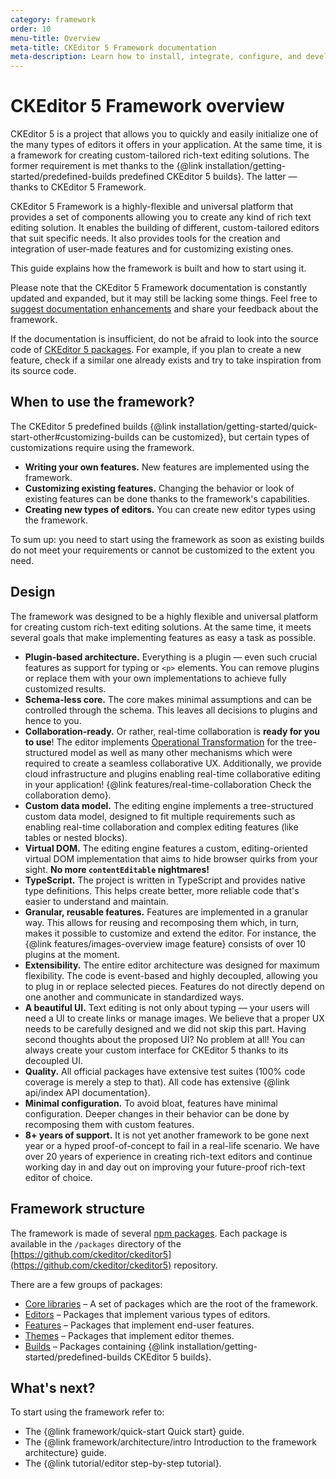 ```yaml
---
category: framework
order: 10
menu-title: Overview
meta-title: CKEditor 5 Framework documentation
meta-description: Learn how to install, integrate, configure, and develop CKEditor&nbsp;5 Framework. Browse through API documentation and online samples.
---
```


# CKEditor&nbsp;5 Framework overview

CKEditor&nbsp;5 is a project that allows you to quickly and easily initialize one of the many types of editors it offers in your application. At the same time, it is a framework for creating custom-tailored rich-text editing solutions. The former requirement is met thanks to the {@link installation/getting-started/predefined-builds predefined CKEditor&nbsp;5 builds}. The latter &mdash; thanks to CKEditor&nbsp;5 Framework.

CKEditor&nbsp;5 Framework is a highly-flexible and universal platform that provides a set of components allowing you to create any kind of rich text editing solution. It enables the building of different, custom-tailored editors that suit specific needs. It also provides tools for the creation and integration of user-made features and for customizing existing ones.

This guide explains how the framework is built and how to start using it.

Please note that the CKEditor&nbsp;5 Framework documentation is constantly updated and expanded, but it may still be lacking some things. Feel free to [suggest documentation enhancements](https://github.com/ckeditor/ckeditor5/labels/type%3Adocs) and share your feedback about the framework.

If the documentation is insufficient, do not be afraid to look into the source code of [CKEditor&nbsp;5 packages](https://github.com/ckeditor?utf8=%E2%9C%93&q=ckeditor5&type=public). For example, if you plan to create a new feature, check if a similar one already exists and try to take inspiration from its source code.

## When to use the framework?

The CKEditor&nbsp;5 predefined builds {@link installation/getting-started/quick-start-other#customizing-builds can be customized}, but certain types of customizations require using the framework.

* **Writing your own features.** New features are implemented using the framework.
* **Customizing existing features.** Changing the behavior or look of existing features can be done thanks to the framework's capabilities.
* **Creating new types of editors.** You can create new editor types using the framework.

To sum up: you need to start using the framework as soon as existing builds do not meet your requirements or cannot be customized to the extent you need.

## Design

The framework was designed to be a highly flexible and universal platform for creating custom rich-text editing solutions. At the same time, it meets several goals that make implementing features as easy a task as possible.

* **Plugin-based architecture.** Everything is a plugin &mdash; even such crucial features as support for typing or `<p>` elements. You can remove plugins or replace them with your own implementations to achieve fully customized results.
* **Schema-less core.** The core makes minimal assumptions and can be controlled through the schema. This leaves all decisions to plugins and hence to you.
* **Collaboration-ready.** Or rather, real-time collaboration is **ready for you to use**! The editor implements [Operational Transformation](https://en.wikipedia.org/wiki/Operational_transformation) for the tree-structured model as well as many other mechanisms which were required to create a seamless collaborative UX. Additionally, we provide cloud infrastructure and plugins enabling real-time collaborative editing in your application! {@link features/real-time-collaboration Check the collaboration demo}.
* **Custom data model.** The editing engine implements a tree-structured custom data model, designed to fit multiple requirements such as enabling real-time collaboration and complex editing features (like tables or nested blocks).
* **Virtual DOM.** The editing engine features a custom, editing-oriented virtual DOM implementation that aims to hide browser quirks from your sight. **No more `contentEditable` nightmares!**
* **TypeScript.** The project is written in TypeScript and provides native type definitions. This helps create better, more reliable code that's easier to understand and maintain.
* **Granular, reusable features.** Features are implemented in a granular way. This allows for reusing and recomposing them which, in turn, makes it possible to customize and extend the editor. For instance, the {@link features/images-overview image feature} consists of over 10 plugins at the moment.
* **Extensibility.** The entire editor architecture was designed for maximum flexibility. The code is event-based and highly decoupled, allowing you to plug in or replace selected pieces. Features do not directly depend on one another and communicate in standardized ways.
* **A beautiful UI.** Text editing is not only about typing &mdash; your users will need a UI to create links or manage images. We believe that a proper UX needs to be carefully designed and we did not skip this part. Having second thoughts about the proposed UI? No problem at all! You can always create your custom interface for CKEditor&nbsp;5 thanks to its decoupled UI.
* **Quality.** All official packages have extensive test suites (100% code coverage is merely a step to that). All code has extensive {@link api/index API documentation}.
* **Minimal configuration.** To avoid bloat, features have minimal configuration. Deeper changes in their behavior can be done by recomposing them with custom features.
* **8+ years of support.** It is not yet another framework to be gone next year or a hyped proof-of-concept to fail in a real-life scenario. We have over 20 years of experience in creating rich-text editors and continue working day in and day out on improving your future-proof rich-text editor of choice.

## Framework structure

The framework is made of several [npm packages](https://npmjs.com). Each package is available in the `/packages` directory of the [https://github.com/ckeditor/ckeditor5](https://github.com/ckeditor/ckeditor5) repository.

There are a few groups of packages:

* [Core libraries](https://github.com/ckeditor/ckeditor5#core-libraries) &ndash; A set of packages which are the root of the framework.
* [Editors](https://github.com/ckeditor/ckeditor5#editors) &ndash; Packages that implement various types of editors.
* [Features](https://github.com/ckeditor/ckeditor5#features) &ndash; Packages that implement end-user features.
* [Themes](https://github.com/ckeditor/ckeditor5#themes) &ndash; Packages that implement editor themes.
* [Builds](https://github.com/ckeditor/ckeditor5#builds) &ndash; Packages containing {@link installation/getting-started/predefined-builds CKEditor&nbsp;5 builds}.

## What's next?

To start using the framework refer to:

* The {@link framework/quick-start Quick start} guide.
* The {@link framework/architecture/intro Introduction to the framework architecture} guide.
* The {@link tutorial/editor step-by-step tutorial}.
